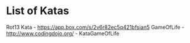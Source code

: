 List of Katas
=====================================================
Rot13 Kata - https://app.box.com/s/2v6r82ec5q421bfsian5
GameOfLife - http://www.codingdojo.org/ - KataGameOfLife